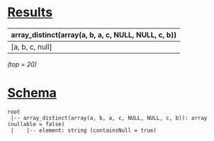 # [Results](#tab/results)

|array_distinct(array(a, b, a, c, NULL, NULL, c, b))|
|---------------------------------------------------|
|[a, b, c, null]                                    |

_(top = 20)_

# [Schema](#tab/schema)

```shell
root
 |-- array_distinct(array(a, b, a, c, NULL, NULL, c, b)): array (nullable = false)
 |    |-- element: string (containsNull = true)

```
